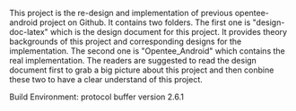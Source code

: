 This project is the re-design and implementation of previous opentee-android project on Github. It contains two folders. The first one is "design-doc-latex" which is the design document for this project. It provides theory backgrounds of this project and corresponding designs for the implementation. The second one is "Opentee_Android" which contains the real implementation. The readers are suggested to read the design document first to grab a big picture about this project and then conbine these two to have a clear understand of this project.

Build Environment:
	protocol buffer version 2.6.1
